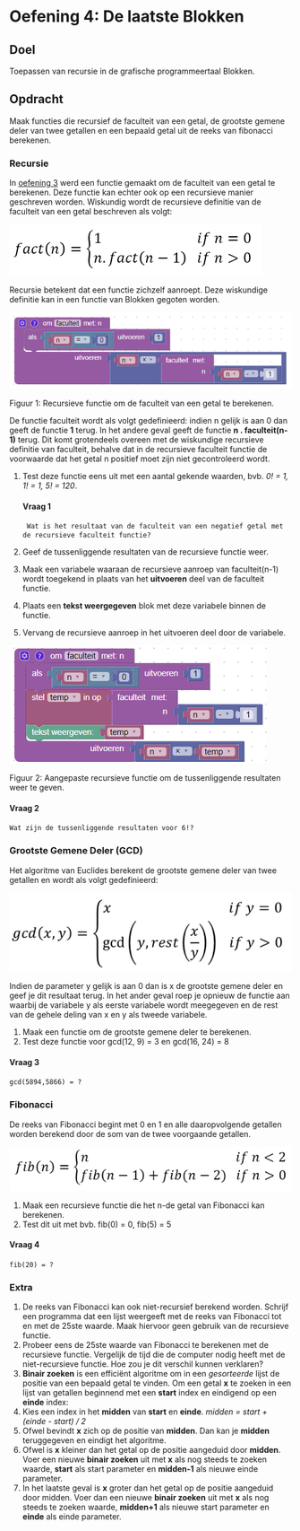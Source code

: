 # Oefening 4: De laatste Blokken

## Doel

Toepassen van recursie in de grafische programmeertaal Blokken.

## Opdracht

Maak functies die recursief de faculteit van een getal, de grootste gemene deler van twee getallen en een bepaald getal uit de reeks van fibonacci berekenen.

### Recursie

In [oefening 3](chapter3.md) werd een functie gemaakt om de faculteit van een getal te berekenen. Deze functie kan echter ook op een recursieve manier geschreven worden. Wiskundig wordt de recursieve definitie van de faculteit van een getal beschreven als volgt:

![Recursieve definitie van de faculteit van een getal](assets/defFactRecursive.png)

Recursie betekent dat een functie zichzelf aanroept. Deze wiskundige definitie kan in een functie van Blokken gegoten worden.

![Recursieve functie om de faculteit van een getal te berekenen](assets/FaculteitRecursief.png)

Figuur 1: Recursieve functie om de faculteit van een getal te berekenen.

De functie faculteit wordt als volgt gedefinieerd: indien n gelijk is aan 0 dan geeft de functie **1** terug. In het andere geval geeft de functie **n . faculteit(n-1)** terug. Dit komt grotendeels overeen met de wiskundige recursieve definitie van faculteit, behalve dat in de recursieve faculteit functie de voorwaarde dat het getal n positief moet zijn niet gecontroleerd wordt.

1. Test deze functie eens uit met een aantal gekende waarden, bvb. *0! = 1, 1! = 1, 5! = 120*.

    #### Vraag 1

        Wat is het resultaat van de faculteit van een negatief getal met de recursieve faculteit functie?

2. Geef de tussenliggende resultaten van de recursieve functie weer.
  1. Maak een variabele waaraan de recursieve aanroep van faculteit(n-1) wordt toegekend in plaats van het **uitvoeren** deel van de faculteit functie.
  2. Plaats een **tekst weergegeven** blok met deze variabele binnen de functie.
  3. Vervang de recursieve aanroep in het uitvoeren deel door de variabele.

![Aangepaste recursieve functie om de tussenliggende resultaten weer te geven](assets/TempResult.png)

Figuur 2: Aangepaste recursieve functie om de tussenliggende resultaten weer te geven.

#### Vraag 2

    Wat zijn de tussenliggende resultaten voor 6!?

### Grootste Gemene Deler (GCD)

Het algoritme van Euclides berekent de grootste gemene deler van twee getallen en wordt als volgt gedefinieerd:

![Algoritme van Euclides](assets/gcd.png)

Indien de parameter y gelijk is aan 0 dan is x de grootste gemene deler en geef je dit resultaat terug. In het ander geval roep je opnieuw de functie aan waarbij de variabele y als eerste variabele wordt meegegeven en de rest van de gehele deling van x en y als tweede variabele.

1. Maak een functie om de grootste gemene deler te berekenen.
2. Test deze functie voor gcd(12, 9) = 3 en gcd(16, 24) = 8

#### Vraag 3

    gcd(5894,5866) = ?


### Fibonacci

De reeks van Fibonacci begint met 0 en 1 en alle daaropvolgende getallen worden berekend door de som van de twee voorgaande getallen.

![Reeks van Fibonacci](assets/Fibonacci.png)

1. Maak een recursieve functie die het n-de getal van Fibonacci kan berekenen.
2. Test dit uit met bvb. fib(0) = 0, fib(5) = 5

#### Vraag 4

    fib(20) = ?

### Extra

1. De reeks van Fibonacci kan ook niet-recursief berekend worden. Schrijf een programma dat een lijst weergeeft met de reeks van Fibonacci tot en met de 25ste waarde. Maak hiervoor geen gebruik van de recursieve functie.
2. Probeer eens de 25ste waarde van Fibonacci te berekenen met de recursieve functie. Vergelijk de tijd die de computer nodig heeft met de niet-recursieve functie. Hoe zou je dit verschil kunnen verklaren?
3. **Binair zoeken** is een efficiënt algoritme om in een *gesorteerde* lijst de positie van een bepaald getal te vinden.
Om een getal **x** te zoeken in een lijst van getallen beginnend met een **start** index en eindigend op een **einde** index:
  1. Kies een index in het **midden** van **start** en **einde**. *midden = start + (einde - start) / 2*
  2. Ofwel bevindt **x** zich op de positie van **midden**. Dan kan je **midden** teruggegeven en eindigt het algoritme.
  3. Ofwel is **x** kleiner dan het getal op de positie aangeduid door **midden**. Voer een nieuwe **binair zoeken** uit met **x** als nog steeds te zoeken waarde, **start** als start parameter en **midden-1** als nieuwe einde parameter.
  4. In het laatste geval is **x** groter dan het getal op de positie  aangeduid door midden. Voer dan een nieuwe **binair zoeken** uit met **x** als nog steeds te zoeken waarde, **midden+1** als nieuwe start parameter en **einde** als einde parameter.
